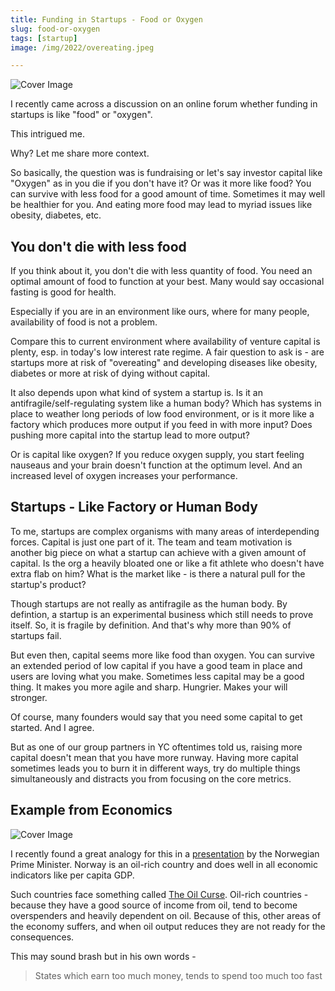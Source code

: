 ```yaml
---
title: Funding in Startups - Food or Oxygen
slug: food-or-oxygen
tags: [startup]
image: /img/2022/overeating.jpeg

---
```


![Cover Image](/img/2022/overeating.jpeg)

I recently came across a discussion on an online forum whether funding in startups is like "food" or "oxygen".

This intrigued me.

Why? Let me share more context.

So basically, the question was is fundraising or let's say investor capital like "Oxygen" as in you die if you don't have it? Or was it more like food? You can survive with less food for a good amount of time. Sometimes it may well be healthier for you. And eating more food may lead to myriad issues like obesity, diabetes, etc.

## You don't die with less food

If you think about it, you don't die with less quantity of food. You need an optimal amount of food to function at your best. Many would say occasional fasting is good for health.

Especially if you are in an environment like ours, where for many people, availability of food is not a problem. 

Compare this to current environment where availability of venture capital is plenty, esp. in today's low interest rate regime. A fair question to ask is - are startups more at risk of "overeating" and developing diseases like obesity, diabetes or more at risk of dying without capital.

It also depends upon what kind of system a startup is. Is it an antifragile/self-regulating system like a human body? Which has systems in place to weather long periods of low food environment, or is it more like a factory which produces more output if you feed in with more input? Does pushing more capital into the startup lead to more output?

Or is capital like oxygen? If you reduce oxygen supply, you start feeling nauseaus and your brain doesn't function at the optimum level. And an increased level of oxygen increases your performance.

## Startups - Like Factory or Human Body

To me, startups are complex organisms with many areas of interdepending forces. Capital is just one part of it. The team and team motivation is another big piece on what a startup can achieve with a given amount of capital. Is the org a heavily bloated one or like a fit athlete who doesn't have extra flab on him? What is the market like - is there a natural pull for the startup's product?

Though startups are not really as antifragile as the human body. By defintion, a startup is an experimental business which still needs to prove itself. So, it is fragile by definition. And that's why more than 90% of startups fail. 

But even then, capital seems more like food than oxygen. You can survive an extended period of low capital if you have a good team in place and users are loving what you make. Sometimes less capital may be a good thing. It makes you more agile and sharp. Hungrier. Makes your will stronger.

Of course, many founders would say that you need some capital to get started. And I agree. 

But as one of our group partners in YC oftentimes told us, raising more capital doesn't mean that you have more runway. Having more capital sometimes leads you to burn it in different ways, try do multiple things simultaneously and distracts you from focusing on the core metrics.

## Example from Economics

![Cover Image](/img/2022/Norway-PM-Speech.png)

I recently found a great analogy for this in a [presentation](https://youtu.be/8f6geiVdwpk?t=548) by the Norwegian Prime Minister. Norway is an oil-rich country and does well in all economic indicators like per capita GDP. 

Such countries face something called [The Oil Curse](https://en.wikipedia.org/wiki/Resource_curse). Oil-rich countries - because they have a good source of income from oil, tend to become overspenders and heavily dependent on oil. Because of this, other areas of the economy suffers, and when oil output reduces they are not ready for the consequences. 

This may sound brash but in his own words -

> States which earn too much money, tends to spend too much too fast





